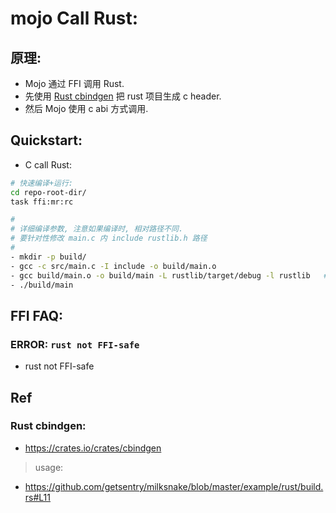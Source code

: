 # mojo Call Rust:

## 原理:

- Mojo 通过 FFI 调用 Rust.
- 先使用 [Rust cbindgen](https://crates.io/crates/cbindgen) 把 rust 项目生成 c header.
- 然后 Mojo 使用 c abi 方式调用.

## Quickstart:

- C call Rust:


```bash
# 快速编译+运行:
cd repo-root-dir/
task ffi:mr:rc

#
# 详细编译参数, 注意如果编译时, 相对路径不同.
# 要针对性修改 main.c 内 include rustlib.h 路径
#
- mkdir -p build/
- gcc -c src/main.c -I include -o build/main.o
- gcc build/main.o -o build/main -L rustlib/target/debug -l rustlib   # 注意相对路径
- ./build/main

```



## FFI FAQ:

### ERROR: `rust not FFI-safe`

- rust not FFI-safe

## Ref

### Rust cbindgen:

- https://crates.io/crates/cbindgen

> usage:

- https://github.com/getsentry/milksnake/blob/master/example/rust/build.rs#L11

